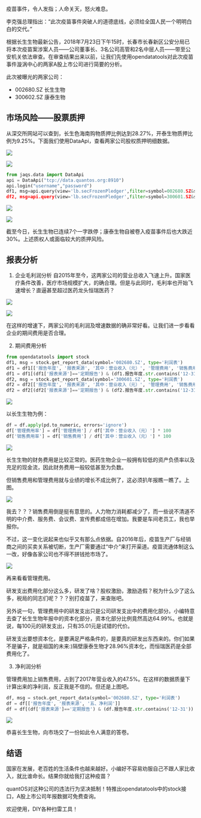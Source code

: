 疫苗事件，令人发指；人命关天，怒火难息。

李克强总理指出：“此次疫苗事件突破人的道德底线，必须给全国人民一个明明白白的交代。”

根据长生生物最新公告，2018年7月23日下午15时，长春市长春新区公安分局已将本次疫苗案涉案人员——公司董事长、3名公司高管和2名中层人员——带至公安机关依法审查。在审查结果出来以前，让我们先使用opendatatools对此次疫苗事件漩涡中心的两家A股上市公司进行简要的分析。

此次被曝光的两家公司：

+ 002680.SZ	长生生物
+ 300602.SZ	康泰生物

## 市场风险——股票质押

从深交所网站可以查到，长生色海南购物质押比例达到28.27%，开泰生物质押比例为9.25%。下面我们使用DataApi，查看两家公司股权质押明细数据。

![](https://github.com/PKUJohnson/LearnJaqsByExample/blob/master/image/ext/cssw_pledge_sjs.png)

![](https://github.com/PKUJohnson/LearnJaqsByExample/blob/master/image/ext/ktsw_pledge_sjs.png)

```python
from jaqs.data import DataApi
api = DataApi("tcp://data.quantos.org:8910")
api.login("username","password")
df1, msg=api.query(view='lb.secFrozenPledger',filter=symbol=002680.SZ&start_date=20180620&end_date=20180720" )
df2, msg=api.query(view='lb.secFrozenPledger',filter=symbol=300601.SZ&start_date=20180620&end_date=20180720" )
```

![](https://github.com/PKUJohnson/LearnJaqsByExample/blob/master/image/ext/cssw_pledge.png)

![](https://github.com/PKUJohnson/LearnJaqsByExample/blob/master/image/ext/ktsw_pledge.png)

截至今日，长生生物已连续7个一字跌停；康泰生物自被卷入疫苗事件后也大跌近30%。上述质权人或面临较大的质押风险。

## 报表分析

1. 企业毛利润分析
自2015年至今，这两家公司的营业总收入飞速上升。国家医疗条件改善，医疗市场规模扩大，的确合理。但是与此同时，毛利率也开始飞速增长？直逼甚至超过医药龙头恒瑞医药？

![](https://github.com/PKUJohnson/LearnJaqsByExample/blob/master/image/ext/income.png)

![](https://github.com/PKUJohnson/LearnJaqsByExample/blob/master/image/ext/gross_rate.png)

在这样的增速下，两家公司的毛利润及增速数据的确非常好看。让我们进一步看看企业的期间费用是否合理。

2. 期间费用分析
```python
from opendatatools import stock
df1, msg = stock.get_report_data(symbol='002680.SZ', type='利润表')
df1 = df1[['报告年度', '报表来源', '其中：营业收入（元）', '管理费用', '销售费用', '财务费用']]
df1 = df1[(df1['报表来源']=='定期报告') & (df1.报告年度.str.contains('12-31')) & (df1['报告年度']>'2015')]
df2, msg = stock.get_report_data(symbol='300601.SZ', type='利润表')
df2 = df2[['报告年度', '报表来源', '其中：营业收入（元）', '管理费用', '销售费用', '财务费用']]
df2 = df2[(df2['报表来源']=='定期报告') & (df2.报告年度.str.contains('12-31')) & (df2['报告年度']>'2015')]
```

![](https://github.com/PKUJohnson/LearnJaqsByExample/blob/master/image/ext/report_cssw.png)

以长生生物为例：
```python
df = df.apply(pd.to_numeric, errors='ignore')
df['管理费用率'] = df['管理费用'] / df['其中：营业收入（元）'] * 100
df['销售费用率'] = df['销售费用'] / df['其中：营业收入（元）'] * 100
```

![](https://github.com/PKUJohnson/LearnJaqsByExample/blob/master/image/ext/period_expenses.png)

长生生物的财务费用是比较正常的。医药生物企业一般拥有较低的资产负债率以及充足的现金流，因此财务费用一般较低甚至为负数。

但销售费用和管理费用就与业绩的增长不成比例了，这必须扒年报瞧一瞧了。上图。

![](https://github.com/PKUJohnson/LearnJaqsByExample/blob/master/image/ext/sales_marked.png)

我去？？？销售费用倒是挺有意思的。人力物力消耗都减少了，而一些说不清道不明的中介费、服务费、会议费、宣传费都成倍在增加。我要是车间老员工，我也举报你。

不过，这一变化说起来也似乎又有那么点依据。自2016年后，疫苗生产厂与经销商之间的买卖关系被切断，生产厂需要通过“中介”来打开渠道。疫苗流通体制这么一改，好像各家公司也不得不拼钱抢市场了。

![](https://github.com/PKUJohnson/LearnJaqsByExample/blob/master/image/ext/management_marked.png)

再来看看管理费用。

研发支出费用化部分这么多，研发了啥？股权激励，激励造假？税为什么少了这么多，税局的同志们呢？？？别打疫苗了，来查账吧。

另外说一句，管理费用中的研发支出只是公司研发支出中的费用化部分。小编特意去查了长生生物年报中的资本化部分，资本化部分比例竟然高达64.99%。也就是说，每100元的研发支出，只有35.01元是试错的代价。

研发支出要想资本化，是要满足严格条件的，是要真的研发出东西来的。你们如果不是骗子，就是祖国的未来:)隔壁康泰生物才28.96%资本化，而恒瑞医药是全部费用化了。

3. 净利润分析

管理费用加上销售费用，占到了2017年营业收入的47.5%。在这样的数据质量下计算出来的净利润，反正我是不信的。但还是上图吧。

```python
df, msg = stock.get_report_data(symbol='002680.SZ', type='利润表')
df = df[['报告年度', '报表来源', '五、净利润']]
df = df[(df['报表来源']=='定期报告') & (df.报告年度.str.contains('12-31')) & (df['报告年度']>'2015')]
```

![](https://github.com/PKUJohnson/LearnJaqsByExample/blob/master/image/ext/net_profit.png)

恭喜长生生物，向市场交了一份如此令人满意的答卷。

## 结语

国家在发展，老百姓的生活条件也越来越好。小编好不容易劝服自己不跟人家比收入，就比谁命长。结果你就给我打这种疫苗？

quantOS对这种公司的违法行为坚决抵制！特推出opendatatools中的stock接口，A股上市公司年报数据可免费查询。

欢迎使用，DIY各种扫雷工具！
